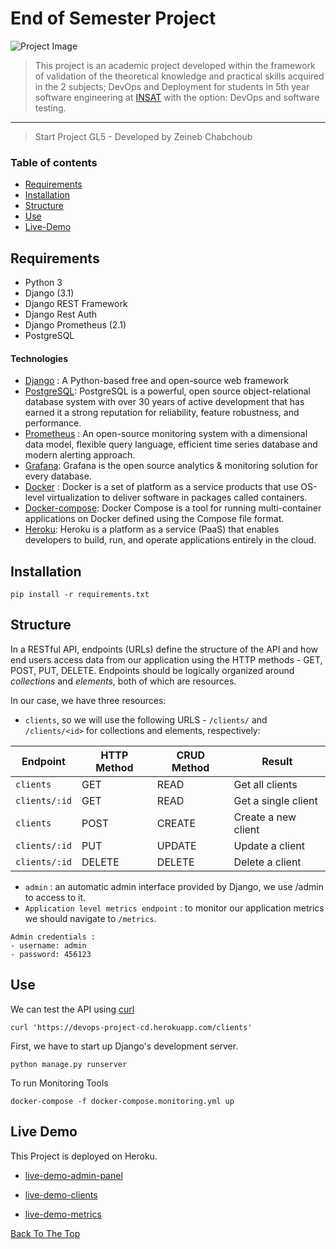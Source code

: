 # End of Semester Project

![Project Image](https://dpsvdv74uwwos.cloudfront.net/statics/img/product-pages/devops.png)

> This project is an academic project developed within the framework of validation of the theoretical knowledge and practical skills acquired in the 2 subjects; DevOps and Deployment for students in 5th year software engineering at [INSAT](http://www.insat.rnu.tn) with the option: DevOps and software testing.
---

> Start Project GL5 - Developed by Zeineb Chabchoub

### Table of contents
- [Requirements](#requirements)
- [Installation](#installation)
- [Structure](#structure)
- [Use](#use)
- [Live-Demo](#live-demo)


## Requirements
- Python 3
- Django (3.1)
- Django REST Framework
- Django Rest Auth
- Django Prometheus (2.1)
- PostgreSQL 
#### Technologies 
- [Django](https://www.djangoproject.com) :  A Python-based free and open-source web framework 
- [PostgreSQL](https://www.postgresql.org): PostgreSQL is a powerful, open source object-relational database system with over 30 years of active development  that has earned it a strong reputation for reliability, feature robustness, and performance.
- [Prometheus](https://prometheus.io) : An open-source monitoring system with a dimensional data model, flexible query language, efficient time series database and modern alerting approach.
- [Grafana](https://grafana.com): Grafana is the open source analytics & monitoring solution for every database.
- [Docker](https://www.docker.com) : Docker is a set of platform as a service products that use OS-level virtualization to deliver software in packages called containers.
- [Docker-compose](https://github.com/docker/compose): Docker Compose is a tool for running multi-container applications on Docker defined using the Compose file format.
- [Heroku](heroku.com): Heroku is a platform as a service (PaaS) that enables developers to build, run, and operate applications entirely in the cloud.   


## Installation
```
pip install -r requirements.txt
```
## Structure 

In a RESTful API, endpoints (URLs) define the structure of the API and how end users access data from our application using the HTTP methods - GET, POST, PUT, DELETE. Endpoints should be logically organized around _collections_ and _elements_, both of which are resources.

In our case, we have three resources: 
-  `clients`, so we will use the following URLS - `/clients/` and `/clients/<id>` for collections and elements, respectively:

Endpoint |HTTP Method | CRUD Method | Result
-- | -- |-- |--
`clients` | GET | READ | Get all clients
`clients/:id` | GET | READ | Get a single client
`clients`| POST | CREATE | Create a new client
`clients/:id` | PUT | UPDATE | Update a client
`clients/:id` | DELETE | DELETE | Delete a client

- `admin` : an automatic admin interface provided by Django, we use /admin to access to it.
- `Application level metrics endpoint` :  to monitor our application metrics we should navigate to `/metrics`. 



```
Admin credentials : 
- username: admin
- password: 456123
```

## Use

We can test the API using [curl](https://curl.haxx.se/) 
```
curl 'https://devops-project-cd.herokuapp.com/clients'

```


First, we have to start up Django's development server.
```
python manage.py runserver
```
To run Monitoring Tools 
```
docker-compose -f docker-compose.monitoring.yml up 

```


## Live Demo 
This Project is deployed on Heroku. 

- [live-demo-admin-panel](https://devops-project-cd.herokuapp.com/admin)

- [live-demo-clients](https://devops-project-cd.herokuapp.com/clients)

- [live-demo-metrics](https://devops-project-cd.herokuapp.com/metrics )

[Back To The Top ](#End-of-Semester-Project)
